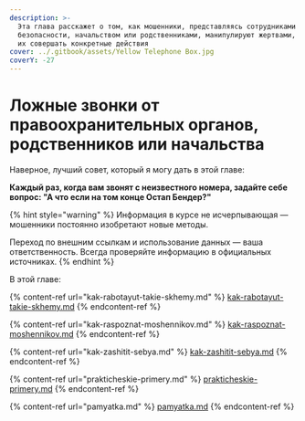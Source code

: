 ```yaml
---
description: >-
  Эта глава расскажет о том, как мошенники, представляясь сотрудниками службы
  безопасности, начальством или родственниками, манипулируют жертвами, заставляя
  их совершать конкретные действия
cover: ../.gitbook/assets/Yellow Telephone Box.jpg
coverY: -27
---
```


# Ложные звонки от правоохранительных органов, родственников или начальства

Наверное, лучший совет, который я могу дать в этой главе:

**Каждый раз, когда вам звонят с неизвестного номера, задайте себе вопрос: "А что если на том конце Остап Бендер?"**

{% hint style="warning" %}
Информация в курсе не исчерпывающая — мошенники постоянно изобретают новые методы.

Переход по внешним ссылкам и использование данных — ваша ответственность. Всегда проверяйте информацию в официальных источниках.
{% endhint %}

В этой главе:

{% content-ref url="kak-rabotayut-takie-skhemy.md" %}
[kak-rabotayut-takie-skhemy.md](kak-rabotayut-takie-skhemy.md)
{% endcontent-ref %}

{% content-ref url="kak-raspoznat-moshennikov.md" %}
[kak-raspoznat-moshennikov.md](kak-raspoznat-moshennikov.md)
{% endcontent-ref %}

{% content-ref url="kak-zashitit-sebya.md" %}
[kak-zashitit-sebya.md](kak-zashitit-sebya.md)
{% endcontent-ref %}

{% content-ref url="prakticheskie-primery.md" %}
[prakticheskie-primery.md](prakticheskie-primery.md)
{% endcontent-ref %}

{% content-ref url="pamyatka.md" %}
[pamyatka.md](pamyatka.md)
{% endcontent-ref %}


